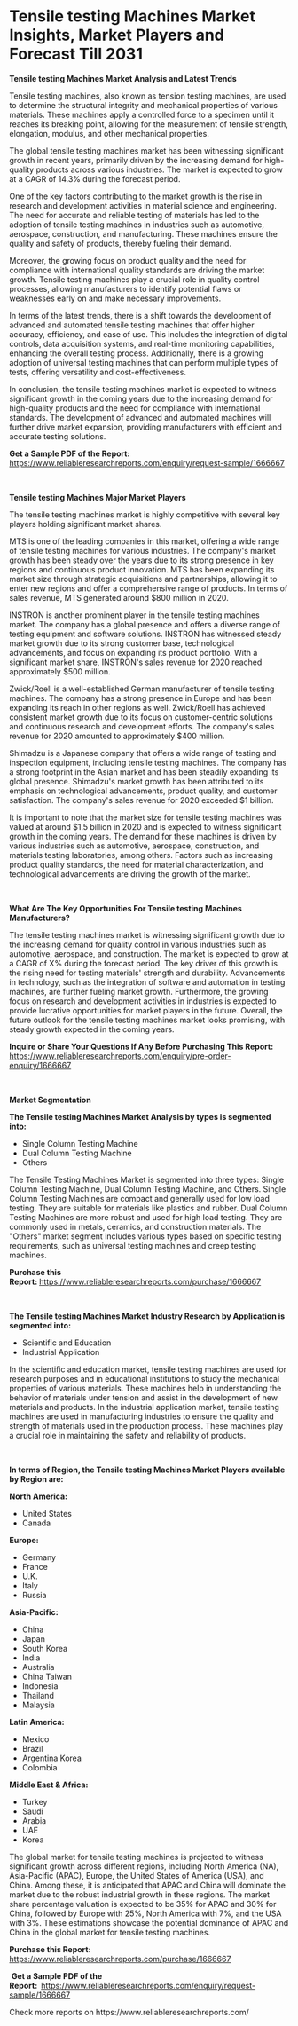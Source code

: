 <p><h1>Tensile testing Machines Market Insights, Market Players and Forecast Till 2031</h1></p><p><strong>Tensile testing Machines Market Analysis and Latest Trends</strong></p>
<p><p>Tensile testing machines, also known as tension testing machines, are used to determine the structural integrity and mechanical properties of various materials. These machines apply a controlled force to a specimen until it reaches its breaking point, allowing for the measurement of tensile strength, elongation, modulus, and other mechanical properties.</p><p>The global tensile testing machines market has been witnessing significant growth in recent years, primarily driven by the increasing demand for high-quality products across various industries. The market is expected to grow at a CAGR of 14.3% during the forecast period.</p><p>One of the key factors contributing to the market growth is the rise in research and development activities in material science and engineering. The need for accurate and reliable testing of materials has led to the adoption of tensile testing machines in industries such as automotive, aerospace, construction, and manufacturing. These machines ensure the quality and safety of products, thereby fueling their demand.</p><p>Moreover, the growing focus on product quality and the need for compliance with international quality standards are driving the market growth. Tensile testing machines play a crucial role in quality control processes, allowing manufacturers to identify potential flaws or weaknesses early on and make necessary improvements.</p><p>In terms of the latest trends, there is a shift towards the development of advanced and automated tensile testing machines that offer higher accuracy, efficiency, and ease of use. This includes the integration of digital controls, data acquisition systems, and real-time monitoring capabilities, enhancing the overall testing process. Additionally, there is a growing adoption of universal testing machines that can perform multiple types of tests, offering versatility and cost-effectiveness.</p><p>In conclusion, the tensile testing machines market is expected to witness significant growth in the coming years due to the increasing demand for high-quality products and the need for compliance with international standards. The development of advanced and automated machines will further drive market expansion, providing manufacturers with efficient and accurate testing solutions.</p></p>
<p><strong>Get a Sample PDF of the Report:&nbsp;</strong> <a href="https://www.reliableresearchreports.com/enquiry/request-sample/1666667">https://www.reliableresearchreports.com/enquiry/request-sample/1666667</a></p>
<p>&nbsp;</p>
<p><strong>Tensile testing Machines Major Market Players</strong></p>
<p><p>The tensile testing machines market is highly competitive with several key players holding significant market shares. </p><p>MTS is one of the leading companies in this market, offering a wide range of tensile testing machines for various industries. The company's market growth has been steady over the years due to its strong presence in key regions and continuous product innovation. MTS has been expanding its market size through strategic acquisitions and partnerships, allowing it to enter new regions and offer a comprehensive range of products. In terms of sales revenue, MTS generated around $800 million in 2020.</p><p>INSTRON is another prominent player in the tensile testing machines market. The company has a global presence and offers a diverse range of testing equipment and software solutions. INSTRON has witnessed steady market growth due to its strong customer base, technological advancements, and focus on expanding its product portfolio. With a significant market share, INSTRON's sales revenue for 2020 reached approximately $500 million.</p><p>Zwick/Roell is a well-established German manufacturer of tensile testing machines. The company has a strong presence in Europe and has been expanding its reach in other regions as well. Zwick/Roell has achieved consistent market growth due to its focus on customer-centric solutions and continuous research and development efforts. The company's sales revenue for 2020 amounted to approximately $400 million.</p><p>Shimadzu is a Japanese company that offers a wide range of testing and inspection equipment, including tensile testing machines. The company has a strong footprint in the Asian market and has been steadily expanding its global presence. Shimadzu's market growth has been attributed to its emphasis on technological advancements, product quality, and customer satisfaction. The company's sales revenue for 2020 exceeded $1 billion.</p><p>It is important to note that the market size for tensile testing machines was valued at around $1.5 billion in 2020 and is expected to witness significant growth in the coming years. The demand for these machines is driven by various industries such as automotive, aerospace, construction, and materials testing laboratories, among others. Factors such as increasing product quality standards, the need for material characterization, and technological advancements are driving the growth of the market.</p></p>
<p>&nbsp;</p>
<p><strong>What Are The Key Opportunities For Tensile testing Machines Manufacturers?</strong></p>
<p><p>The tensile testing machines market is witnessing significant growth due to the increasing demand for quality control in various industries such as automotive, aerospace, and construction. The market is expected to grow at a CAGR of X% during the forecast period. The key driver of this growth is the rising need for testing materials' strength and durability. Advancements in technology, such as the integration of software and automation in testing machines, are further fueling market growth. Furthermore, the growing focus on research and development activities in industries is expected to provide lucrative opportunities for market players in the future. Overall, the future outlook for the tensile testing machines market looks promising, with steady growth expected in the coming years.</p></p>
<p><strong>Inquire or Share Your Questions If Any Before Purchasing This Report:</strong> <a href="https://www.reliableresearchreports.com/enquiry/pre-order-enquiry/1666667">https://www.reliableresearchreports.com/enquiry/pre-order-enquiry/1666667</a></p>
<p>&nbsp;</p>
<p><strong>Market Segmentation</strong></p>
<p><strong>The Tensile testing Machines Market Analysis by types is segmented into:</strong></p>
<p><ul><li>Single Column Testing Machine</li><li>Dual Column Testing Machine</li><li>Others</li></ul></p>
<p><p>The Tensile Testing Machines Market is segmented into three types: Single Column Testing Machine, Dual Column Testing Machine, and Others. Single Column Testing Machines are compact and generally used for low load testing. They are suitable for materials like plastics and rubber. Dual Column Testing Machines are more robust and used for high load testing. They are commonly used in metals, ceramics, and construction materials. The "Others" market segment includes various types based on specific testing requirements, such as universal testing machines and creep testing machines.</p></p>
<p><strong>Purchase this Report:&nbsp;</strong><a href="https://www.reliableresearchreports.com/purchase/1666667">https://www.reliableresearchreports.com/purchase/1666667</a></p>
<p>&nbsp;</p>
<p><strong>The Tensile testing Machines Market Industry Research by Application is segmented into:</strong></p>
<p><ul><li>Scientific and Education</li><li>Industrial Application</li></ul></p>
<p><p>In the scientific and education market, tensile testing machines are used for research purposes and in educational institutions to study the mechanical properties of various materials. These machines help in understanding the behavior of materials under tension and assist in the development of new materials and products. In the industrial application market, tensile testing machines are used in manufacturing industries to ensure the quality and strength of materials used in the production process. These machines play a crucial role in maintaining the safety and reliability of products.</p></p>
<p>&nbsp;</p>
<p><strong>In terms of Region, the Tensile testing Machines Market Players available by Region are:</strong></p>
<p>
    <p> <strong> North America: </strong>
        <ul>
            <li>United States</li>
            <li>Canada</li>
        </ul>
        </p> 
    <p> <strong> Europe: </strong>
        <ul>
            <li>Germany</li>
            <li>France</li>
            <li>U.K.</li>
            <li>Italy</li>
            <li>Russia</li>
        </ul>
        </p> 
    <p> <strong> Asia-Pacific: </strong>
        <ul>
            <li>China</li>
            <li>Japan</li>
            <li>South Korea</li>
            <li>India</li>
            <li>Australia</li>
            <li>China Taiwan</li>
            <li>Indonesia</li>
            <li>Thailand</li>
            <li>Malaysia</li>
        </ul>
        </p> 
    <p> <strong> Latin America: </strong>
        <ul>
            <li>Mexico</li>
            <li>Brazil</li>
            <li>Argentina Korea</li>
            <li>Colombia</li>
        </ul>
        </p> 
    <p> <strong> Middle East & Africa: </strong>
        <ul>
            <li>Turkey</li>
            <li>Saudi</li>
            <li>Arabia</li>
            <li>UAE</li>
            <li>Korea</li>
        </ul>
    </p>
    </p>
<p><p>The global market for tensile testing machines is projected to witness significant growth across different regions, including North America (NA), Asia-Pacific (APAC), Europe, the United States of America (USA), and China. Among these, it is anticipated that APAC and China will dominate the market due to the robust industrial growth in these regions. The market share percentage valuation is expected to be 35% for APAC and 30% for China, followed by Europe with 25%, North America with 7%, and the USA with 3%. These estimations showcase the potential dominance of APAC and China in the global market for tensile testing machines.</p></p>
<p><strong>Purchase this Report: </strong><a href="https://www.reliableresearchreports.com/purchase/1666667">https://www.reliableresearchreports.com/purchase/1666667</a></p>
<p>&nbsp;<strong>Get a Sample PDF of the Report:&nbsp;&nbsp;</strong><a href="https://www.reliableresearchreports.com/enquiry/request-sample/1666667">https://www.reliableresearchreports.com/enquiry/request-sample/1666667</a></p>
<p><strong></strong></p>
<p>Check more reports on https://www.reliableresearchreports.com/</p>